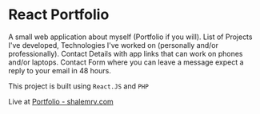 # React Portfolio

A small web application about myself (Portfolio if you will).
List of Projects I've developed,
Technologies I've worked on (personally and/or professionally).
Contact Details with app links that can work on phones and/or laptops.
Contact Form where you can leave a message expect a reply to your email in 48 hours.

This project is built using `React.JS` and `PHP`

Live at [Portfolio - shalemrv.com](https://www.shalemrv.com)
